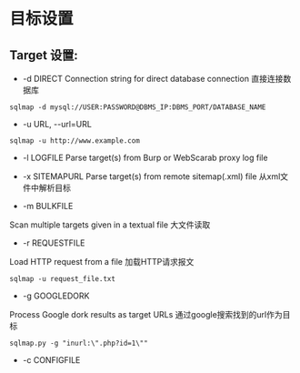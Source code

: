 # 目标设置

## Target 设置:
* -d DIRECT
Connection string for direct database connection
直接连接数据库
```
sqlmap -d mysql://USER:PASSWORD@DBMS_IP:DBMS_PORT/DATABASE_NAME
```


* -u URL, --url=URL
```
sqlmap -u http://www.example.com
```

* -l LOGFILE
Parse target(s) from Burp or WebScarab proxy log file

* -x SITEMAPURL
Parse target(s) from remote sitemap(.xml) file
从xml文件中解析目标

* -m BULKFILE       

Scan multiple targets given in a textual file
大文件读取

* -r REQUESTFILE      

Load HTTP request from a file 加载HTTP请求报文

```
sqlmap -u request_file.txt
```

* -g GOOGLEDORK       

Process Google dork results as target URLs 通过google搜索找到的url作为目标

```
sqlmap.py -g "inurl:\".php?id=1\""
```

* -c CONFIGFILE